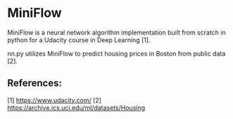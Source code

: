 # MiniFlow

MiniFlow is a neural network algorithm implementation built from scratch in python for a Udacity course in Deep Learning [1].

nn.py utilizes MiniFlow to predict housing prices in Boston from public data [2].

## References:
[1] https://www.udacity.com/
[2] https://archive.ics.uci.edu/ml/datasets/Housing
